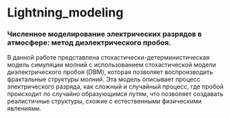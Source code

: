 # Lightning_modeling
### Численное моделирование электрических разрядов в атмосфере: метод диэлектрического пробоя.

В данной работе представлена стохастически-детерминистическая модель симуляции молний с использованием стохастической модели диэлектрического пробоя (DBM), которая позволяет воспроизводить фрактальные структуры молний. Эта модель описывает процесс электрического разряда, как сложный и случайный процесс, где пробой происходит по случайно образующимся путям, что позволяет создавать реалистичные структуры, схожие с естественными физическими явлениями.

